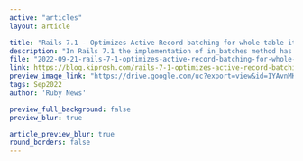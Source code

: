 ```yaml
---
active: "articles"
layout: article

title: "Rails 7.1 - Optimizes Active Record batching for whole table iterations"
description: "In Rails 7.1 the implementation of in_batches method has improved to give optimized results for whole table iterations. In this article, we will see how it has improved."
file: "2022-09-21-rails-7-1-optimizes-active-record-batching-for-whole-table-iterations.md"
link: https://blog.kiprosh.com/rails-7-1-optimizes-active-record-batching-for-whole-table-iterations/
preview_image_link: "https://drive.google.com/uc?export=view&id=1YAvnMKizwuhRoCXstzWX9vyUI_XXBw60"
tags: Sep2022
author: 'Ruby News'

preview_full_background: false
preview_blur: true

article_preview_blur: true
round_borders: false
---
```

